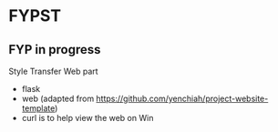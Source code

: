 # FYPST
## FYP in progress
Style Transfer Web part
- flask 
- web (adapted from https://github.com/yenchiah/project-website-template)
- curl is to help view the web on Win
